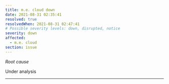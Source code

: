```yaml
---
title: m.e. cloud down
date: 2021-08-31 02:35:41
resolved: true
resolvedWhen: 2021-08-31 02:47:41
# Possible severity levels: down, disrupted, notice
severity: down
affected:
  - m.e. cloud
section: issue
---
```


*Root cause*

Under analysis

---


